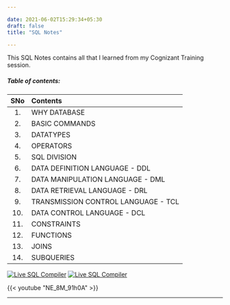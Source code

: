 ```yaml
---

date: 2021-06-02T15:29:34+05:30
draft: false
title: "SQL Notes"

---
```


This SQL Notes contains all that I learned from my Cognizant Training session.





##### Table of contents:

| SNo    | Contents                            |
| :-:    |   :-                                |
| 1.     |WHY DATABASE                         |       
| 2.     |BASIC COMMANDS                       |
| 3.     |DATATYPES                            |
| 4.     |OPERATORS                            |
| 5.     |SQL DIVISION                         |
| 6.     |DATA DEFINITION LANGUAGE - DDL       |
| 7.     |DATA MANIPULATION LANGUAGE - DML     |
| 8.     |DATA RETRIEVAL LANGUAGE - DRL        |
| 9.     |TRANSMISSION CONTROL LANGUAGE - TCL  |
| 10.    |DATA CONTROL LANGUAGE - DCL          |
| 11.    |CONSTRAINTS                          |
| 12.    |FUNCTIONS                            |
| 13.    |JOINS                                |
| 14.    |SUBQUERIES                           |


[![Live SQL Compiler](https://user-images.githubusercontent.com/49812701/120455093-15119180-c3b2-11eb-9fd6-d932fb215b99.png  "Live SQL Compiler")](https://livesql.oracle.com/apex/f?p=590:1000)    [![Live SQL Compiler](https://user-images.githubusercontent.com/49812701/120454874-e85d7a00-c3b1-11eb-958c-82c85fb1f365.png  "SQL Notes")](https://drive.google.com/file/d/1uLS0s3zGX-tS0WaCUl61fPbHa2ppm66A/view?usp=sharing)


{{< youtube "NE_8M_91h0A" >}}


****